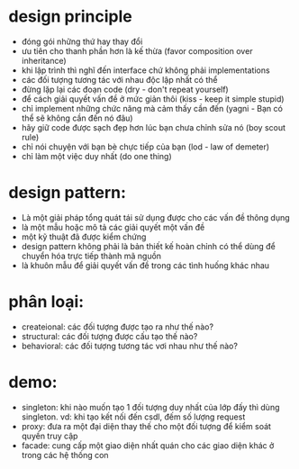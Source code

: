 # design principle
  - đóng gói những thứ hay thay đổi
  - ưu tiên cho thanh phần hơn là kế thừa (favor composition over inheritance)
  - khi lập trình thì nghĩ đến interface chứ không phải implementations
  - các đối tượng tương tác với nhau độc lập nhất có thể
  - đừng lặp lại các đoạn code (dry - don't repeat yourself)
  - để cách giải quyết vấn đề ở mức giản thôi (kiss - keep it simple stupid)
  - chỉ implement những chức năng mà cảm thấy cần đến (yagni - Bạn có thể sẽ không cần đến nó đâu)
  - hãy giữ code được sạch đẹp hơn lúc bạn chưa chỉnh sửa nó (boy scout rule)
  - chỉ nói chuyện với bạn bè chực tiếp của bạn (lod - law of demeter)
  - chỉ làm một việc duy nhất (do one thing)

# design pattern:
  - Là một giải pháp tổng quát tái sử dụng được cho các vấn đề thông dụng
  - là một mẫu hoặc mô tả các giải quyết một vấn đề
  - một kỹ thuật đã được kiểm chứng
  - design pattern không phải là bản thiết kế hoàn chỉnh có thể dùng để chuyển hóa trực tiếp thành mã nguồn
  - là khuôn mẫu để giải quyết vấn đề trong các tình huống khác nhau
  
# phân loại:
  - createional: các đối tượng được tạo ra như thế nào?
  - structural: các đối tượng được cấu tạo thế nào?
  - behavioral: các đối tượng tương tác vơi nhau như thế nào?

# demo:
  - singleton: khi nào muốn tạo 1 đối tượng duy nhất của lớp đấy thì dùng singleton. vd: khi tạo kết nối đến csdl, đếm số lượng request
  - proxy: đưa ra một đại diện thay thế cho một đối tượng để kiểm soát quyền truy cập
  - facade: cung cấp một giao diện nhất quán cho các giao diện khác ở trong các hệ thống con
  
  

